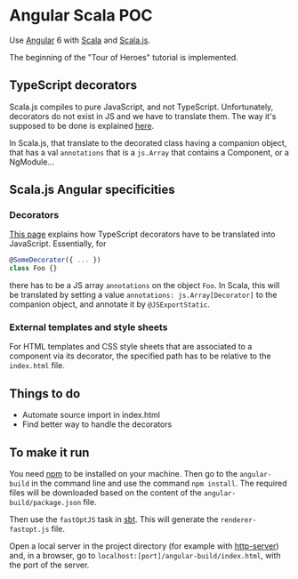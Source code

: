 # Angular Scala POC

Use [Angular](https://angular.io/) 6 with [Scala](https://www.scala-lang.org/) and [Scala.js](https://www.scala-js.org/).

The beginning of the "Tour of Heroes" tutorial is implemented.

## TypeScript decorators

Scala.js compiles to pure JavaScript, and not TypeScript. Unfortunately, decorators do not exist in JS and we have to
translate them. The way it's supposed to be done is explained 
[here](https://v2.angular.io/docs/ts/latest/cookbook/ts-to-js.html).

In Scala.js, that translate to the decorated class having a companion object, that has a val `annotations` that is a
`js.Array` that contains a Component, or a NgModule...

## Scala.js Angular specificities

### Decorators

[This page](https://v2.angular.io/docs/ts/latest/cookbook/ts-to-js.html) explains how TypeScript decorators have to be
translated into JavaScript. Essentially, for 
```typescript
@SomeDecorator({ ... })
class Foo {}
```
there has to be a JS array `annotations` on the object `Foo`. 
In Scala, this will be translated by setting a value 
`annotations: js.Array[Decorator]` to the companion object, and annotate it by `@JSExportStatic`.

### External templates and style sheets

For HTML templates and CSS style sheets that are associated to a component via its decorator, the specified path has to
be relative to the `index.html` file.

## Things to do

- Automate source import in index.html
- Find better way to handle the decorators

## To make it run

You need [npm](https://www.npmjs.com/) to be installed on your machine. Then go to the `angular-build` in the command
line and use the command `npm install`. The required files will be downloaded based on the content of the
`angular-build/package.json` file.

Then use the `fastOptJS` task in [sbt](https://www.scala-sbt.org/). This will generate the `renderer-fastopt.js` file.

Open a local server in the project directory (for example with [http-server](https://www.npmjs.com/package/http-server))
and, in a browser, go to `localhost:[port]/angular-build/index.html`, with the port of the server.
